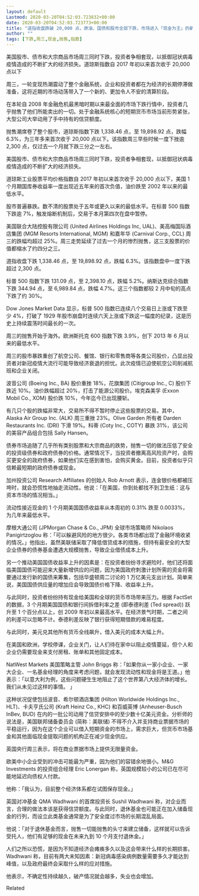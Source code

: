 ```yaml
---
layout: default
Lastmod: 2020-03-20T04:52:03.723832+00:00
date: 2020-03-20T04:52:03.723773+00:00
title: "道指收盘跌破 20,000 点，原油、国债和股市全部下跌，市场进入「现金为王」的新阶段"
author: ""
tags: [下跌,周三,现金,抛售,指数]
---
```


美国股市、债市和大宗商品市场周三同时下跌，投资者争相套现，以抵御冠状病毒疫情造成的不断扩大的经济损失。道琼斯指数自 2017 年初以来首次收于 20,000 点以下

周三，一轮变现热潮震动了整个金融系统，企业和投资者都在为经济的长期停滞做准备，这将近期的市场动荡带入了一个新的、更加令人不安的清算阶段。

在本轮自 2008 年金融危机最黑暗时期以来最全面的市场下跌行情中，投资者几乎抛售了他们所能卖出的一切。处于金融系统核心的短期货币市场当前形势紧张，大型公司大举动用了手中持有的信贷额度。

抛售潮席卷了整个股市，道琼斯指数下跌 1,338.46 点，至 19,898.92 点，跌幅 6.3%，为三年多来首次收于 20,000 点以下。该指数周三早些时候一度下挫逾 2,300 点，仅过去一个月就下跌三分之一左右。

美国股市、债市和大宗商品市场周三同时下跌，投资者争相套现，以抵御冠状病毒疫情造成的不断扩大的经济损失。

道琼斯工业股票平均价格指数自 2017 年初以来首次收于 20,000 点以下，美国 1 个月期国库券收益率一度出现近五年来的首次负值，油价跌至 2002 年以来的最低水平。

股市普遍暴跌。数不清的股票处于五年或更久以来的最低水平。在标普 500 指数下跌逾 7%，触发熔断机制后，交易于本月第四次在盘中暂停。

美国联合大陆控股有限公司 (United Airlines Holdings Inc, UAL)、美高梅国际酒店集团 (MGM Resorts International, MGM) 和嘉年华 (Carnival Corp., CCL) 周三的跌幅均超过 25%。周三走势延续了过去一个月的惨烈抛售，这三支股票的价值都缩水了约四分之三。

道指收盘下跌 1,338.46 点，至 19,898.92 点，跌幅 6.3%。该指数盘中一度下跌超过 2,300 点。

标普 500 指数下跌 131.09 点，至 2,398.10 点，跌幅 5.2%。纳斯达克综合指数下跌 344.94 点，至 6,989.84 点，跌幅 4.7%。这三个指数都较 2 月中旬的高点下跌了约 30%。

Dow Jones Market Data 显示，标普 500 指数已连续八个交易日上涨或下跌至少 4%，打破了 1929 年股市崩盘时连续六天上涨或下跌这一幅度的纪录，这是历史上持续震荡时间最长的一次。

周三的抛售开始于海外。欧洲斯托克 600 指数下跌 3.9%，创下 2013 年 6 月以来的最低水平。

周三的股市暴跌重创了航空公司、餐馆、银行和零售商等各类公司股价，凸显出投资者对新冠疫情大流行可能导致经济衰退的担忧。此次疫情已迫使航空公司削减航班和企业关闭。

波音公司 (Boeing Inc., BA) 股价重挫 18%，花旗集团 (Citigroup Inc., C) 股价下跌近 10%。油价跌幅超过 20%，打击了能源公司股价。埃克森美孚 (Exxon Mobil Co., XOM) 股价跌 10%，今年迄今已出现腰斩。

有几只个股的跌幅非常大，交易所不得不暂时停止这些股票的交易。其中，Alaska Air Group Inc. (ALK) 周三重挫 23%。Olive Garden 所有者 Darden Restaurants Inc. (DRI) 下滑 19%。科蒂 (Coty Inc., COTY) 暴跌 31%，该公司的美容产品组合包括 Sally Hansen。

债券市场追随了几乎所有类别股票和大宗商品的跌势，抛售一切的做法压低了安全的投资级债券和政府债券的价格。通常情况下，当投资者撤离高风险资产时，会购买更安全的政府债券，如果他们实在感到害怕，会购买黄金。目前，投资者似乎只信赖最短期的政府债券或现金。

加州投资公司 Research Affiliates 的创始人 Rob Arnott 表示，连金银价格都被压垮时，就会恐慌性地抽走流动性。他说：「在美国，你到处都找不到卫生纸：这与资本市场的情况相当。」

流动性接近现金的 1 个月期美国国债收益率从本周初的 0.31% 跌至 0.0033%，为几年来最低水平。

摩根大通公司 (JPMorgan Chase & Co., JPM) 全球市场策略师 Nikolaos Panigirtzoglou 称：「可以躲避风险的地方很少。各类市场都出现了金融环境收紧的情况。」他指出，虽然美联储采取了降低借贷成本的措施，但持有最安全的大型企业债券的债券基金遭遇大规模抛售，导致企业借债成本上升。

另一个推动美国国债收益率上升的因素是：在投资者纷纷寻求避险时，他们还将面临美国国债可能迎来大量新增供应的问题，因为美国政府刺激计划所需的资金将需要通过发行新的国债来筹集，包括华盛顿周二讨论的 1 万亿美元支出计划。简单来说，美国国债供应量的增加应会导致国债价格下降、收益率上升。

与此同时，投资者纷纷持有现金给美国和全球的货币市场带来压力。根据 FactSet 的数据，3 个月期美国国债和银行间拆借利率之差 (即泰德利差 (Ted spread)) 跃升至 1 个百分点以上，创 2009 年初以来最高水平。在经济景气时期，二者之间的利差可以忽略不计。泰德利差反映了银行获得短期借款的难易程度。

与此同时，美元兑其他所有货币全线飙升，借入美元的成本大幅上升。

在美国和欧洲，学校停课，企业关门，让人们待在家中以阻止疫情蔓延，但个人和企业仍需要现金来支付房租、账单和其他固定成本。

NatWest Markets 美国策略主管 John Briggs 称：「如果你从一家小企业、一家大企业、一名基金经理的角度来考虑问题，就会发现流动性和现金将是王道。」他表示：「以意大利为例，这些问题硬生生地阻止了这个世界第八大经济体的增长。我们从未见过这样的事情。 」

这种状况促使包括波音、希尔顿酒店集团 (Hilton Worldwide Holdings Inc., HLT)、卡夫亨氏公司 (Kraft Heinz Co., KHC) 和百威英博 (Anheuser-Busch InBev, BUD) 在内的一批公司动用了信贷安排中的至少数十亿美元资金。分析师的说法是，美国联邦储备委员会 (简称：美联储) 不得不介入并支持商业票据市场的平稳运行，因为在这个企业可以借入短期资金的市场上，需求巨大，但货币市场基金和其他面临现金提取问题的机构正在减少现金供应。

英国央行周三表示，将在商业票据市场上提供无限量资金。

欧美中小企业受到的冲击可能最为严重，因为他们的容错余地很小。M&G Investments 的投资组合经理 Eric Lonergan 称，英国规模较小的公司已在尽可能地延迟向债权人付款。

他称：「我认为，目前整个经济体系都在试图保存现金。」

英国对冲基金 QMA Wadhwani 的首席投资长 Sushil Wadhwani 称，对企业而言，合理的做法本该是获得信贷额度。与此同时，退休基金也可能正在加入储备现金的行列，而设立此类基金通常是为了安全度过市场的长期混乱局面。

他说：「对于退休基金而言，抛售一切能抛售的头寸来建立储备，这样就可以告诉受托人，他们有足够的现金在未来九到 10 个月支付退休金。」

人们之所以恐慌，是因为不知道经济会瘫痪多久以及这会带来什么样的长期损害。Wadhwani 称，目前有两大未知因素：新冠病毒感染病例数量需要多久才能达到峰值，以及政府最终会采取什么样的应对措施。

他表示，不确定性持续越久，破产情况就会越多，失业也会增加。

Related

